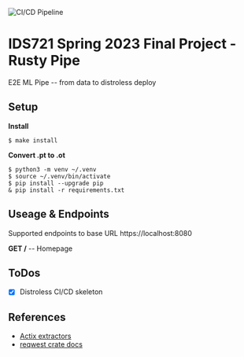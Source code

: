 ![CI/CD Pipeline](https://github.com/athletedecoded/hf-micro/actions/workflows/az_deploy.yml/badge.svg)

# IDS721 Spring 2023 Final Project - Rusty Pipe

E2E ML Pipe -- from data to distroless deploy

<!-- ![image](./assets/hf-micro.png) -->


## Setup

**Install**
```
$ make install
```

**Convert .pt to .ot**
```
$ python3 -m venv ~/.venv
$ source ~/.venv/bin/activate
$ pip install --upgrade pip
& pip install -r requirements.txt
```


## Useage & Endpoints

Supported endpoints to base URL https://localhost:8080

**GET /** -- Homepage


## ToDos

- [x] Distroless CI/CD skeleton



## References

* [Actix extractors](https://actix.rs/docs/extractors/)
* [reqwest crate docs](https://crates.io/crates/reqwest)
